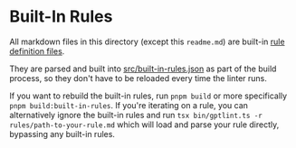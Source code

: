 # Built-In Rules

All markdown files in this directory (except this `readme.md`) are built-in [rule definition files](https://gptlint.dev/extend/rule-spec).

They are parsed and built into [src/built-in-rules.json](../src/built-in-rules.json) as part of the build process, so they don't have to be reloaded every time the linter runs.

If you want to rebuild the built-in rules, run `pnpm build` or more specifically `pnpm build:built-in-rules`. If you're iterating on a rule, you can alternatively ignore the built-in rules and run `tsx bin/gptlint.ts -r rules/path-to-your-rule.md` which will load and parse your rule directly, bypassing any built-in rules.
